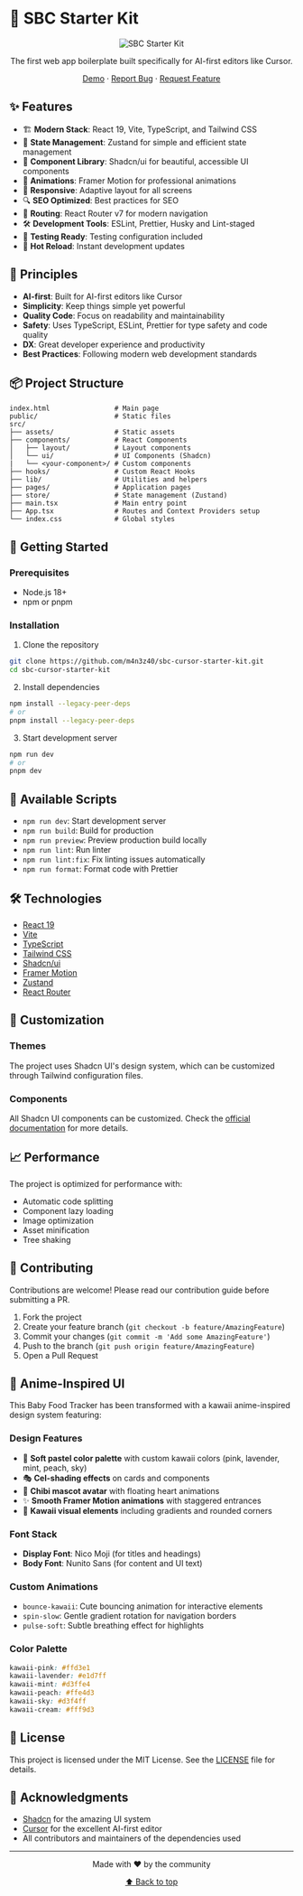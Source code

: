 # 🚀 SBC Starter Kit

<div align="center">

![SBC Starter Kit](https://raw.githubusercontent.com/m4n3z40/sbc-cursor-starter-kit/master/public/vite.svg)

The first web app boilerplate built specifically for AI-first editors like Cursor.

[Demo](https://sbc-cursor-starter-kit.netlify.app) · [Report Bug](https://github.com/m4n3z40/sbc-cursor-starter-kit/issues) · [Request Feature](https://github.com/m4n3z40/sbc-cursor-starter-kit/issues)

</div>

## ✨ Features

- 🏗️ **Modern Stack**: React 19, Vite, TypeScript, and Tailwind CSS
- 🎯 **State Management**: Zustand for simple and efficient state management
- 🎨 **Component Library**: Shadcn/ui for beautiful, accessible UI components
- 🌈 **Animations**: Framer Motion for professional animations
- 📱 **Responsive**: Adaptive layout for all screens
- 🔍 **SEO Optimized**: Best practices for SEO
- 🚦 **Routing**: React Router v7 for modern navigation
- 🛠️ **Development Tools**: ESLint, Prettier, Husky and Lint-staged
- 🧪 **Testing Ready**: Testing configuration included
- 🔄 **Hot Reload**: Instant development updates

## 🎯 Principles

- **AI-first**: Built for AI-first editors like Cursor
- **Simplicity**: Keep things simple yet powerful
- **Quality Code**: Focus on readability and maintainability
- **Safety**: Uses TypeScript, ESLint, Prettier for type safety and code quality
- **DX**: Great developer experience and productivity
- **Best Practices**: Following modern web development standards

## 📦 Project Structure

```
index.html                # Main page
public/                   # Static files
src/
├── assets/               # Static assets
├── components/           # React Components
│   ├── layout/           # Layout components
│   └── ui/               # UI Components (Shadcn)
|   └── <your-component>/ # Custom components
├── hooks/                # Custom React Hooks
├── lib/                  # Utilities and helpers
├── pages/                # Application pages
├── store/                # State management (Zustand)
├── main.tsx              # Main entry point
├── App.tsx               # Routes and Context Providers setup
└── index.css             # Global styles
```

## 🚀 Getting Started

### Prerequisites

- Node.js 18+
- npm or pnpm

### Installation

1. Clone the repository

```bash
git clone https://github.com/m4n3z40/sbc-cursor-starter-kit.git
cd sbc-cursor-starter-kit
```

2. Install dependencies

```bash
npm install --legacy-peer-deps
# or
pnpm install --legacy-peer-deps
```

3. Start development server

```bash
npm run dev
# or
pnpm dev
```

## 📝 Available Scripts

- `npm run dev`: Start development server
- `npm run build`: Build for production
- `npm run preview`: Preview production build locally
- `npm run lint`: Run linter
- `npm run lint:fix`: Fix linting issues automatically
- `npm run format`: Format code with Prettier

## 🛠️ Technologies

- [React 19](https://react.dev/)
- [Vite](https://vitejs.dev/)
- [TypeScript](https://www.typescriptlang.org/)
- [Tailwind CSS](https://tailwindcss.com/)
- [Shadcn/ui](https://ui.shadcn.com/)
- [Framer Motion](https://www.framer.com/motion/)
- [Zustand](https://zustand-demo.pmnd.rs/)
- [React Router](https://reactrouter.com/)

## 🎨 Customization

### Themes

The project uses Shadcn UI's design system, which can be customized through Tailwind configuration files.

### Components

All Shadcn UI components can be customized. Check the [official documentation](https://ui.shadcn.com/) for more details.

## 📈 Performance

The project is optimized for performance with:

- Automatic code splitting
- Component lazy loading
- Image optimization
- Asset minification
- Tree shaking

## 🤝 Contributing

Contributions are welcome! Please read our contribution guide before submitting a PR.

1. Fork the project
2. Create your feature branch (`git checkout -b feature/AmazingFeature`)
3. Commit your changes (`git commit -m 'Add some AmazingFeature'`)
4. Push to the branch (`git push origin feature/AmazingFeature`)
5. Open a Pull Request

## 🎨 Anime-Inspired UI

This Baby Food Tracker has been transformed with a kawaii anime-inspired design system featuring:

### Design Features
- 🌸 **Soft pastel color palette** with custom kawaii colors (pink, lavender, mint, peach, sky)
- 🎭 **Cel-shading effects** on cards and components 
- 👶 **Chibi mascot avatar** with floating heart animations
- ✨ **Smooth Framer Motion animations** with staggered entrances
- 🎪 **Kawaii visual elements** including gradients and rounded corners

### Font Stack
- **Display Font**: Nico Moji (for titles and headings)
- **Body Font**: Nunito Sans (for content and UI text)

### Custom Animations
- `bounce-kawaii`: Cute bouncing animation for interactive elements
- `spin-slow`: Gentle gradient rotation for navigation borders
- `pulse-soft`: Subtle breathing effect for highlights

### Color Palette
```css
kawaii-pink: #ffd3e1
kawaii-lavender: #e1d7ff  
kawaii-mint: #d3ffe4
kawaii-peach: #ffe4d3
kawaii-sky: #d3f4ff
kawaii-cream: #fff9d3
```

## 📄 License

This project is licensed under the MIT License. See the [LICENSE](LICENSE) file for details.

## 🙏 Acknowledgments

- [Shadcn](https://twitter.com/shadcn) for the amazing UI system
- [Cursor](https://cursor.sh/) for the excellent AI-first editor
- All contributors and maintainers of the dependencies used

---

<div align="center">

Made with ❤️ by the community

[⬆ Back to top](#-sbc-starter-kit)

</div>
